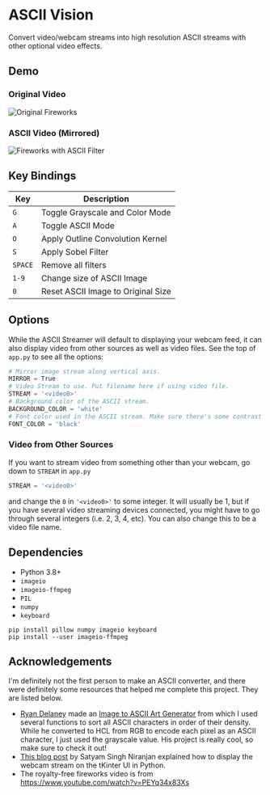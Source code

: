 # ASCII Vision

Convert video/webcam streams into high resolution ASCII streams with other optional video effects.

## Demo

### Original Video

<img src="Documentation/fireworks.gif" alt="Original Fireworks">

### ASCII Video (Mirrored)

<img src="Documentation/ASCII.gif" alt="Fireworks with ASCII Filter">

## Key Bindings

Key | Description
--- | ---
`G` | Toggle Grayscale and Color Mode
`A` | Toggle ASCII Mode
`O` | Apply Outline Convolution Kernel
`S` | Apply Sobel Filter
`SPACE` | Remove all filters
`1-9` | Change size of ASCII Image
`0` | Reset ASCII Image to Original Size

## Options

While the ASCII Streamer will default to displaying your webcam feed, it can also display video from other sources as well as video files. See the top of `app.py` to see all the options:

```python
# Mirror image stream along vertical axis.
MIRROR = True
# Video Stream to use. Put filename here if using video file.
STREAM = '<video0>'
# Background color of the ASCII stream.
BACKGROUND_COLOR = 'white'
# Font color used in the ASCII stream. Make sure there's some contrast between the two.
FONT_COLOR = 'black'
```

### Video from Other Sources

If you want to stream video from something other than your webcam, go down to `STREAM` in `app.py`

```python
STREAM = '<video0>'
```

and change the `0` in `'<video0>'` to some integer. It will usually be 1, but if you have several video streaming devices connected, you might have to go through several integers (i.e. 2, 3, 4, etc). You can also change this to be a video file name.

## Dependencies

* Python 3.8+
* `imageio`
* `imageio-ffmpeg`
* `PIL`
* `numpy`
* `keyboard`

```
pip install pillow numpy imageio keyboard
pip install --user imageio-ffmpeg
```

## Acknowledgements

I'm definitely not the first person to make an ASCII converter, and there were definitely some resources that helped me complete this project. They are listed below.

* [Ryan Delaney](https://github.com/Vitineth?tab=followers) made an [Image to ASCII Art Generator](https://github.com/Vitineth/ascii-art-generator) from which I used several functions to sort all ASCII characters in order of their density. While he converted to HCL from RGB to encode each pixel as an ASCII character, I just used the grayscale value. His project is really cool, so make sure to check it out!
* [This blog post](https://www.codespeedy.com/video-streaming-in-tkinter-with-python/) by Satyam Singh Niranjan explained how to display the webcam stream on the tKinter UI in Python.
* The royalty-free fireworks video is from https://www.youtube.com/watch?v=PEYq34x83Xs